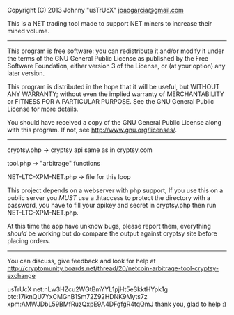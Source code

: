 Copyright (C) 2013  Johnny "usTrUcX"  joaogarcia@gmail.com

This is a NET trading tool made to support NET miners to increase their mined volume.

-----------------------------------------------------------------------

This program is free software: you can redistribute it and/or modify
it under the terms of the GNU General Public License as published by
the Free Software Foundation, either version 3 of the License, or
(at your option) any later version.

This program is distributed in the hope that it will be useful,
but WITHOUT ANY WARRANTY; without even the implied warranty of
MERCHANTABILITY or FITNESS FOR A PARTICULAR PURPOSE.  See the
GNU General Public License for more details.

You should have received a copy of the GNU General Public License
along with this program.  If not, see <http://www.gnu.org/licenses/>.

-----------------------------------------------------------------------

cryptsy.php -> cryptsy api same as in cryptsy.com

tool.php -> "arbitrage" functions

NET-LTC-XPM-NET.php -> file for this loop

This project depends on a webserver with php support, If you use this on a public server you _MUST_ use a .htaccess to protect the directory with a password, you have to fill your apikey and secret in cryptsy.php then run NET-LTC-XPM-NET.php.

At this time the app have unknow bugs, please report them, everything _should_ be working but do compare the output against cryptsy site before placing orders.

-----------------------------------------------------------------------

You can discuss, give feedback and look for help at http://cryptomunity.boards.net/thread/20/netcoin-arbitrage-tool-cryptsy-exchange

usTrUcX
net:nLw3HZcu2WGtBmYYL1pjHt5eSkktHYpk1g
btc:17iknQU7YxCMGnB1Sm72Z92HDNK9Myts7z
xpm:AMWJDbL59BMfRuzQxpE9A4DFgfgR4tqQmJ
thank you, glad to help :)
